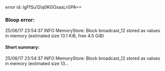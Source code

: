 error id: IgFfSu12lq0KGOxasLrGPA==
### Bloop error:

25/06/17 23:54:37 INFO MemoryStore: Block broadcast_12 stored as values in memory (estimated size 13.1 KiB, free 4.5 GiB)
#### Short summary: 

25/06/17 23:54:37 INFO MemoryStore: Block broadcast_12 stored as values in memory (estimated size 13...
